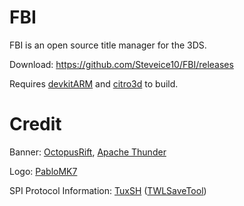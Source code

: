 # FBI

FBI is an open source title manager for the 3DS.

Download: https://github.com/Steveice10/FBI/releases

Requires [devkitARM](http://sourceforge.net/projects/devkitpro/files/devkitARM/) and [citro3d](https://github.com/fincs/citro3d) to build.

# Credit

Banner: [OctopusRift](http://gbatemp.net/members/octopusrift.356526/), [Apache Thunder](https://gbatemp.net/members/apache-thunder.105648/)

Logo: [PabloMK7](http://gbatemp.net/members/pablomk7.345712/)

SPI Protocol Information: [TuxSH](https://github.com/TuxSH/) ([TWLSaveTool](https://github.com/TuxSH/TWLSaveTool))
